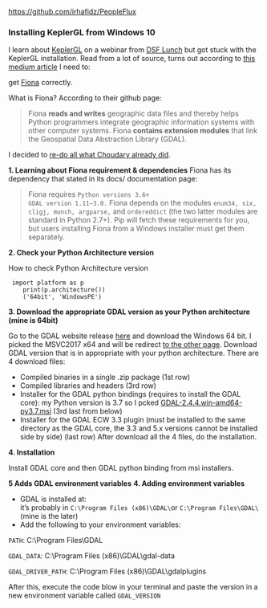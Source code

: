 https://github.com/irhafidz/PeopleFlux


### Installing KeplerGL from Windows 10

I learn about [KeplerGL](https://kepler.gl/) on a webinar from [DSF Lunch](https://www.datasciencefestival.com/event/dsf-lunch-learn-visualising-location-data-with-keplergl/) but got stuck with the KeplerGL installation. Read from a lot of source, turns out according to [this medium article](https://medium.com/@rschoudhary1999/installing-fiona-on-windows-10-for-keplergl-6af2628b6fc5) I need to:

get [Fiona](https://pypi.org/project/Fiona/) correctly.

What is Fiona? According to their github page:

> Fiona **reads and writes** geographic data files and thereby helps Python programmers integrate geographic information systems with other computer systems. Fiona **contains extension modules** that link the Geospatial Data Abstraction Library (GDAL).

I decided to [re-do all what Choudary already did](https://medium.com/@rschoudhary1999/installing-fiona-on-windows-10-for-keplergl-6af2628b6fc5).

 **1. Learning about Fiona requirement & dependencies**
Fiona has its dependency that stated in its docs/ documentation page:

> Fiona requires `Python versions 3.6+`  
> `GDAL version 1.11–3.0.` 
> Fiona depends on the modules `enum34, six, cligj, munch, argparse,` and `ordereddict` (the two latter modules are standard in Python
> 2.7+). Pip will fetch these requirements for you, but users installing Fiona from a Windows installer must get them separately.

**2. Check your Python Architecture version**

How to check Python Architecture version
   

     import platform as p
        print(p.architecture())
        ('64bit', 'WindowsPE')


**3. Download the appropriate GDAL version as your Python architecture (mine is 64bit)**

Go to the GDAL website release [here](http://www.gisinternals.com/release.php) and download the Windows 64 bit. I picked the MSVC2017 x64 and will be redirect [to the other page](http://www.gisinternals.com/query.html?content=filelist&file=release-1911-x64-gdal-2-4-4-mapserver-7-4-3.zip). Download GDAL version that is in appropriate with your python architecture. There are 4 download files:

 - Compiled binaries in a single .zip package (1st row)
 - Compiled libraries and headers (3rd row)
 - Installer for the GDAL python bindings (requires to install the GDAL core): my Python version is 3.7 so I pcked [GDAL-2.4.4.win-amd64-py3.7.msi](http://download.gisinternals.com/sdk/downloads/release-1911-x64-gdal-2-4-4-mapserver-7-4-3/GDAL-2.4.4.win-amd64-py3.7.msi) (3rd last from below)
 - Installer for the GDAL ECW 3.3 plugin (must be installed to the same directory as the GDAL core, the 3.3 and 5.x versions cannot be installed side by side) (last row)
After download all the 4 files, do the installation.

**4. Installation**

Install GDAL core and then GDAL python binding from msi installers.

**5 Adds GDAL environment variables**
**4. Adding environment variables**

-   GDAL is installed at:  
    it’s probably in `C:\Program Files (x86)\GDAL\`or `C:\Program Files\GDAL\` (mine is the later)
-   Add the following to your environment variables:

`PATH`: C:\Program Files\GDAL

`GDAL_DATA`: C:\Program Files (x86)\GDAL\gdal-data

`GDAL_DRIVER_PATH`: C:\Program Files (x86)\GDAL\gdalplugins

After this, execute the code blow in your terminal and paste the version in a new environment variable called `GDAL_VERSION`
<!--stackedit_data:
eyJoaXN0b3J5IjpbMTQ0MjIzOTE5NiwtMTg0Mzg4Nzk1NSwtMT
c0MjYyMjM4NSw2ODY1Mzg1NjcsMTI0NjE4NDU3OSwzMjU1OTcx
ODIsNTc0MjU0MDk3LC0yMjU3OTcyMjgsLTE1NDYyMTM1NDEsLT
c1Nzg3MDEsOTk4MTMyNjE1LDEwNDk0NTY2MDgsMTAxNzUwNjEw
LC0xNjAzNTQ5ODY2LDEwMjM3MzkyMzYsLTE5MDQ4NDQ1MzRdfQ
==
-->